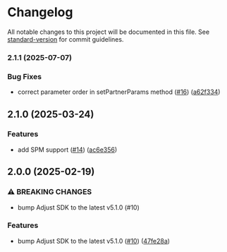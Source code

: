 # Changelog

All notable changes to this project will be documented in this file. See [standard-version](https://github.com/conventional-changelog/standard-version) for commit guidelines.

### 2.1.1 (2025-07-07)


### Bug Fixes

* correct parameter order in setPartnerParams method ([#16](https://github.com/rudderlabs/rudder-integration-adjust-ios/issues/16)) ([a62f334](https://github.com/rudderlabs/rudder-integration-adjust-ios/commit/a62f334a36e744b4e2093d0de3fad6945e087e8d))

## 2.1.0 (2025-03-24)


### Features

* add SPM support ([#14](https://github.com/rudderlabs/rudder-integration-adjust-ios/issues/14)) ([ac6e356](https://github.com/rudderlabs/rudder-integration-adjust-ios/commit/ac6e35646d71a2ad7158682e5c86d11b0f17eebb))

## 2.0.0 (2025-02-19)


### ⚠ BREAKING CHANGES

* bump Adjust SDK to the latest v5.1.0 (#10)

### Features

* bump Adjust SDK to the latest v5.1.0 ([#10](https://github.com/rudderlabs/rudder-integration-adjust-ios/issues/10)) ([47fe28a](https://github.com/rudderlabs/rudder-integration-adjust-ios/commit/47fe28a18b4c2983ab2a11f24b46e810347f586d))
